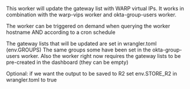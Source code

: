  This worker will update the gateway list with WARP virtual IPs. It works in combination with the warp-vips worker and okta-group-users worker.
  
 The worker can be triggered on demand when querying the worker hostname AND according to a cron schedule
  
 The gateway lists that will be updated are set in wrangler.toml (env.GROUPS)
 The same groups some have been set in the okta-group-users worker. Also the worker right now requires the gateway lists to be pre-created in the dashboard (they can be empty)
  
 Optional: if we want the output to be saved to R2 set env.STORE_R2 in wrangler.toml to true
